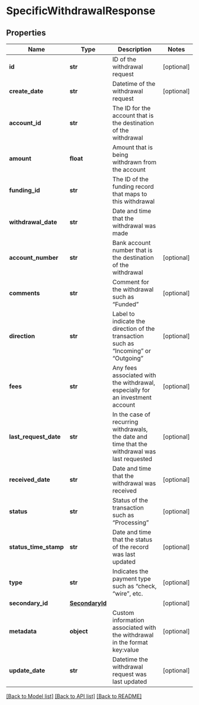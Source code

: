 # SpecificWithdrawalResponse

## Properties
Name | Type | Description | Notes
------------ | ------------- | ------------- | -------------
**id** | **str** | ID of the withdrawal request | [optional] 
**create_date** | **str** | Datetime of the withdrawal request | [optional] 
**account_id** | **str** | The ID for the account that is the destination of the withdrawal | 
**amount** | **float** | Amount that is being withdrawn from the account | 
**funding_id** | **str** | The ID of the funding record that maps to this withdrawal | 
**withdrawal_date** | **str** | Date and time that the withdrawal was made | 
**account_number** | **str** | Bank account number that is the destination of the withdrawal | [optional] 
**comments** | **str** | Comment for the withdrawal such as “Funded” | [optional] 
**direction** | **str** | Label to indicate the direction of the transaction such as “Incoming” or “Outgoing” | [optional] 
**fees** | **str** | Any fees associated with the withdrawal, especially for an investment account | [optional] 
**last_request_date** | **str** | In the case of recurring withdrawals, the date and time that the withdrawal was last requested | [optional] 
**received_date** | **str** | Date and time that the withdrawal was received | [optional] 
**status** | **str** | Status of the transaction such as “Processing” | [optional] 
**status_time_stamp** | **str** | Date and time that the status of the record was last updated | [optional] 
**type** | **str** | Indicates the payment type such as “check, “wire”, etc. | [optional] 
**secondary_id** | [**SecondaryId**](SecondaryId.md) |  | [optional] 
**metadata** | **object** | Custom information associated with the withdrawal in the format key:value | [optional] 
**update_date** | **str** | Datetime the withdrawal request was last updated | [optional] 

[[Back to Model list]](../README.md#documentation-for-models) [[Back to API list]](../README.md#documentation-for-api-endpoints) [[Back to README]](../README.md)


